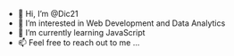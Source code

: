 - 👋 Hi, I’m @Dic21
- 👀 I’m interested in Web Development and Data Analytics
- 🌱 I’m currently learning JavaScript
- 📫 Feel free to reach out to me ...

<!---
Dic21/Dic21 is a ✨ special ✨ repository because its `README.md` (this file) appears on your GitHub profile.
You can click the Preview link to take a look at your changes.
--->
